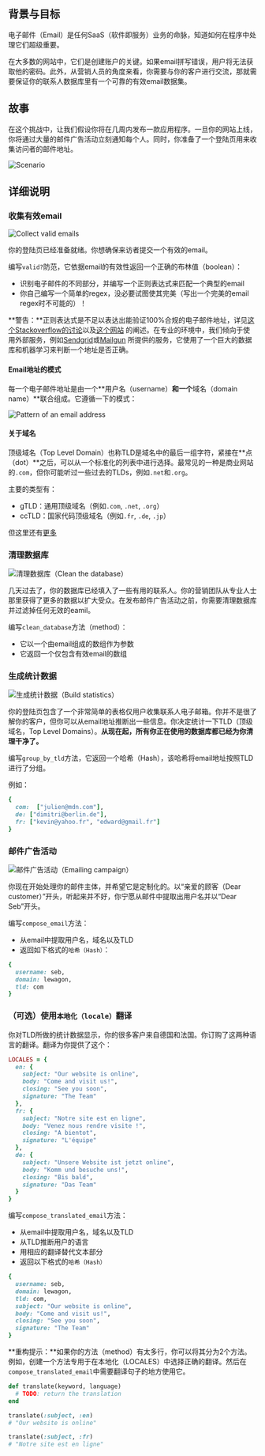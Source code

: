 <!-- Please put your translation here and with the same style in README.md -->
## 背景与目标

电子邮件（Email）是任何SaaS（软件即服务）业务的命脉，知道如何在程序中处理它们超级重要。

在大多数的网站中，它们是创建账户的关键。如果email拼写错误，用户将无法获取他的密码。此外，从营销人员的角度来看，你需要与你的客户进行交流，那就需要保证你的联系人数据库里有一个可靠的有效email数据集。

## 故事
在这个挑战中，让我们假设你将在几周内发布一款应用程序。一旦你的网站上线，你将通过大量的邮件广告活动立刻通知每个人。同时，你准备了一个登陆页用来收集访问者的邮件地址。

![Scenario](https://raw.githubusercontent.com/lewagon/fullstack-images/master/ruby/email-scenario.svg?sanitize=true)

## 详细说明
### 收集有效email

![Collect valid emails](https://raw.githubusercontent.com/lewagon/fullstack-images/master/ruby/email-step1.svg?sanitize=true)

你的登陆页已经准备就绪。你想确保来访者提交一个有效的email。

编写`valid?`防范，它依据email的有效性返回一个正确的布林值（boolean）：
- 识别电子邮件的不同部分，并编写一个正则表达式来匹配一个典型的email
- 你自己编写一个简单的regex，没必要试图使其完美（写出一个完美的email regex时不可能的）！

**警告：**正则表达式是不足以表达出能验证100%合规的电子邮件地址，详见[这个Stackoverflow的讨论](https://stackoverflow.com/questions/201323/how-to-validate-an-email-address-using-a-regular-expression)以及[这个网站](https://emailregex.com/) 的阐述。在专业的环境中，我们倾向于使用外部服务，例如[Sendgrid](https://sendgrid.com/solutions/email-api/email-address-validation-api/)或[Mailgun](https://www.mailgun.com/email-validation/) 所提供的服务，它使用了一个巨大的数据库和机器学习来判断一个地址是否正确。

#### Email地址的模式

每一个电子邮件地址是由一个**用户名（username）**和一个**域名（domain name）**联合组成。它遵循一下的模式：

![Pattern of an email address](https://raw.githubusercontent.com/lewagon/fullstack-images/master/ruby/email.svg?sanitize=true)

#### 关于域名

顶级域名（Top Level Domain）也称TLD是域名中的最后一组字符，紧接在**点（dot）**之后，可以从一个标准化的列表中进行选择。最常见的一种是商业网站的`.com`，但你可能听过一些过去的TLDs，例如`.net`和`.org`。

主要的类型有：

- gTLD：通用顶级域名（例如`.com`, `.net`, `.org`）
- ccTLD：国家代码顶级域名（例如`.fr`, `.de`, `.jp`）

但这里还有[更多](https://en.wikipedia.org/wiki/List_of_Internet_top-level_domains)

### 清理数据库

![清理数据库（Clean the database）](https://raw.githubusercontent.com/lewagon/fullstack-images/master/ruby/email-step2.svg?sanitize=true)

几天过去了，你的数据库已经填入了一些有用的联系人。你的营销团队从专业人士那里获得了更多的数据以扩大受众。在发布邮件广告活动之前，你需要清理数据库并过滤掉任何无效的eamil。

编写`clean_database`方法（method）：
- 它以一个由email组成的数组作为参数
- 它返回一个仅包含有效email的数组

### 生成统计数据
![生成统计数据（Build statistics）](https://raw.githubusercontent.com/lewagon/fullstack-images/master/ruby/email-step3.svg?sanitize=true)

你的登陆页包含了一个非常简单的表格仅用户收集联系人电子邮箱。你并不是很了解你的客户，但你可以从email地址推断出一些信息。你决定统计一下TLD（顶级域名，Top Level Domains）。**从现在起，所有你正在使用的数据库都已经为你清理干净了。**

编写`group_by_tld`方法，它返回一个哈希（Hash），该哈希将email地址按照TLD进行了分组。

例如：

```ruby
{
  com:  ["julien@mdn.com"],
  de: ["dimitri@berlin.de"],
  fr: ["kevin@yahoo.fr", "edward@gmail.fr"]
}
```

### 邮件广告活动

![邮件广告活动（Emailing campaign）](https://raw.githubusercontent.com/lewagon/fullstack-images/master/ruby/email-step4.svg?sanitize=true)

你现在开始处理你的邮件主体，并希望它是定制化的。以“亲爱的顾客（Dear customer）”开头，听起来并不好，你宁愿从邮件中提取出用户名并以“Dear Seb”开头。

编写`compose_email`方法：
- 从email中提取用户名，域名以及TLD
- 返回如下格式的`哈希（Hash）`：

```ruby
{
  username: seb,
  domain: lewagon,
  tld: com
}
```

### （可选）使用`本地化（locale）`翻译

你对TLD所做的统计数据显示，你的很多客户来自德国和法国。你订购了这两种语言的翻译。翻译为你提供了这个：

```ruby
LOCALES = {
  en: {
    subject: "Our website is online",
    body: "Come and visit us!",
    closing: "See you soon",
    signature: "The Team"
  },
  fr: {
    subject: "Notre site est en ligne",
    body: "Venez nous rendre visite !",
    closing: "A bientot",
    signature: "L'équipe"
  },
  de: {
    subject: "Unsere Website ist jetzt online",
    body: "Komm und besuche uns!",
    closing: "Bis bald",
    signature: "Das Team"
  }
}
```

编写`compose_translated_email`方法：
- 从email中提取用户名，域名以及TLD
- 从TLD推断用户的语言
- 用相应的翻译替代文本部分
- 返回以下格式的`哈希（Hash）`

```ruby
{
  username: seb,
  domain: lewagon,
  tld: com,
  subject: "Our website is online",
  body: "Come and visit us!",
  closing: "See you soon",
  signature: "The Team"
}
```

**重构提示：**如果你的方法（method）有太多行，你可以将其分为2个方法。例如，创建一个方法专用于在本地化（LOCALES）中选择正确的翻译。然后在`compose_translated_email`中需要翻译句子的地方使用它。

```ruby
def translate(keyword, language)
  # TODO: return the translation
end

translate(:subject, :en)
# "Our website is online"

translate(:subject, :fr)
# "Notre site est en ligne"
```









